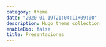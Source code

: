 ```yaml
---
category: theme
date: "2020-01-19T21:04:11+09:00"
description: Hugo theme collection
enableBio: false
title: Presentaciones
---
```

